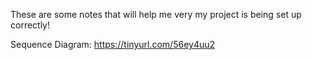 These are some notes that will help me very my project is being set up correctly!

Sequence Diagram: https://tinyurl.com/56ey4uu2